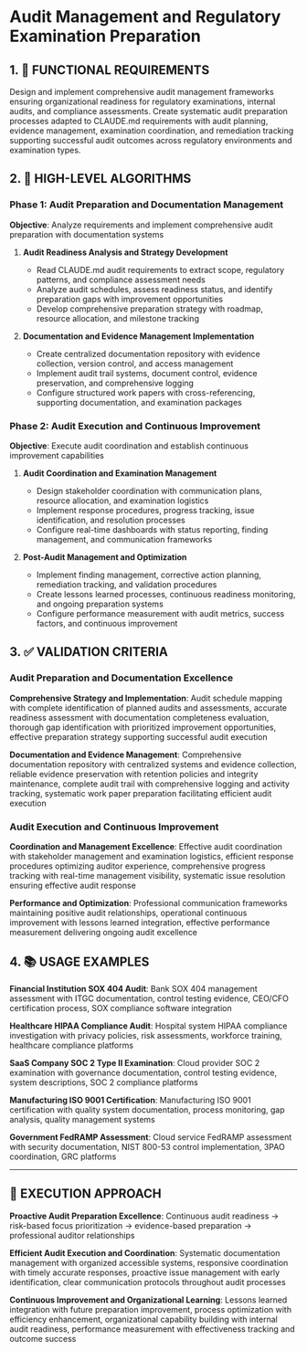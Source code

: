 # Audit Management and Regulatory Examination Preparation

## 1. 🎯 FUNCTIONAL REQUIREMENTS

Design and implement comprehensive audit management frameworks ensuring organizational readiness for regulatory examinations, internal audits, and compliance assessments. Create systematic audit preparation processes adapted to CLAUDE.md requirements with audit planning, evidence management, examination coordination, and remediation tracking supporting successful audit outcomes across regulatory environments and examination types.

## 2. 🔄 HIGH-LEVEL ALGORITHMS

### Phase 1: Audit Preparation and Documentation Management
**Objective**: Analyze requirements and implement comprehensive audit preparation with documentation systems

1. **Audit Readiness Analysis and Strategy Development**
   - Read CLAUDE.md audit requirements to extract scope, regulatory patterns, and compliance assessment needs
   - Analyze audit schedules, assess readiness status, and identify preparation gaps with improvement opportunities
   - Develop comprehensive preparation strategy with roadmap, resource allocation, and milestone tracking

2. **Documentation and Evidence Management Implementation**
   - Create centralized documentation repository with evidence collection, version control, and access management
   - Implement audit trail systems, document control, evidence preservation, and comprehensive logging
   - Configure structured work papers with cross-referencing, supporting documentation, and examination packages

### Phase 2: Audit Execution and Continuous Improvement
**Objective**: Execute audit coordination and establish continuous improvement capabilities

1. **Audit Coordination and Examination Management**
   - Design stakeholder coordination with communication plans, resource allocation, and examination logistics
   - Implement response procedures, progress tracking, issue identification, and resolution processes
   - Configure real-time dashboards with status reporting, finding management, and communication frameworks

2. **Post-Audit Management and Optimization**
   - Implement finding management, corrective action planning, remediation tracking, and validation procedures
   - Create lessons learned processes, continuous readiness monitoring, and ongoing preparation systems
   - Configure performance measurement with audit metrics, success factors, and continuous improvement

## 3. ✅ VALIDATION CRITERIA

### Audit Preparation and Documentation Excellence
**Comprehensive Strategy and Implementation**: Audit schedule mapping with complete identification of planned audits and assessments, accurate readiness assessment with documentation completeness evaluation, thorough gap identification with prioritized improvement opportunities, effective preparation strategy supporting successful audit execution

**Documentation and Evidence Management**: Comprehensive documentation repository with centralized systems and evidence collection, reliable evidence preservation with retention policies and integrity maintenance, complete audit trail with comprehensive logging and activity tracking, systematic work paper preparation facilitating efficient audit execution

### Audit Execution and Continuous Improvement
**Coordination and Management Excellence**: Effective audit coordination with stakeholder management and examination logistics, efficient response procedures optimizing auditor experience, comprehensive progress tracking with real-time management visibility, systematic issue resolution ensuring effective audit response

**Performance and Optimization**: Professional communication frameworks maintaining positive audit relationships, operational continuous improvement with lessons learned integration, effective performance measurement delivering ongoing audit excellence

## 4. 📚 USAGE EXAMPLES

**Financial Institution SOX 404 Audit**: Bank SOX 404 management assessment with ITGC documentation, control testing evidence, CEO/CFO certification process, SOX compliance software integration

**Healthcare HIPAA Compliance Audit**: Hospital system HIPAA compliance investigation with privacy policies, risk assessments, workforce training, healthcare compliance platforms

**SaaS Company SOC 2 Type II Examination**: Cloud provider SOC 2 examination with governance documentation, control testing evidence, system descriptions, SOC 2 compliance platforms

**Manufacturing ISO 9001 Certification**: Manufacturing ISO 9001 certification with quality system documentation, process monitoring, gap analysis, quality management systems

**Government FedRAMP Assessment**: Cloud service FedRAMP assessment with security documentation, NIST 800-53 control implementation, 3PAO coordination, GRC platforms

---

## 🎯 EXECUTION APPROACH

**Proactive Audit Preparation Excellence**: Continuous audit readiness → risk-based focus prioritization → evidence-based preparation → professional auditor relationships

**Efficient Audit Execution and Coordination**: Systematic documentation management with organized accessible systems, responsive coordination with timely accurate responses, proactive issue management with early identification, clear communication protocols throughout audit processes

**Continuous Improvement and Organizational Learning**: Lessons learned integration with future preparation improvement, process optimization with efficiency enhancement, organizational capability building with internal audit readiness, performance measurement with effectiveness tracking and outcome success